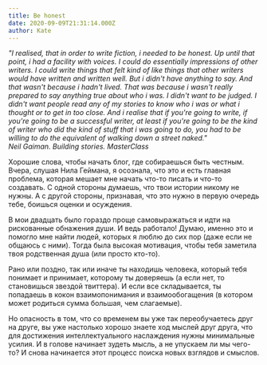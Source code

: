 ```yaml
---
title: Be honest
date: 2020-09-09T21:31:14.000Z
author: Kate
---
```

<!-- wp:paragraph {"align":"right"} -->
<p class="has-text-align-right"><em>"I realised, that in order to write fiction, i needed to be honest. Up until that point, i had a facility with voices. I could do essentially impressions of other writers. I could write things that felt kind of like things that other writers would have written and written well. But i didn't have anything to say. And that wasn't because i hadn't lived. That was because i wasn't really prepared to say anything true about who i was. I didn't want to be judged. I didn't want  people read any of my stories to know who i was or what i thought or to get in too close. And i realise that if you're going to write, if you're going to be a successful writer,  at least if you're going to be the kind of writer who did the kind of stuff that i was going to do, you had to be willing to do the equivalent of walking down a street naked."</em> <br><em>Neil Gaiman. Building stories. MasterClass </em></p>
<!-- /wp:paragraph -->

<!-- wp:paragraph -->
<p>Хорошие слова, чтобы начать блог, где собираешься быть честным. Вчера, слушая Нила Геймана, я осознала, что это и есть главная проблема, которая мешает мне начать что-то писать и что-то создавать. С одной стороны думаешь, что твои истории никому не нужны. А с другой стороны, признавая, что это нужно в первую очередь тебе, боишься оценки и осуждения. </p>
<!-- /wp:paragraph -->

<!-- wp:paragraph -->
<p>В мои двадцать было гораздо проще самовыражаться и идти на рискованные обнажения души. И ведь работало! Думаю, именно это и помогло мне найти людей, которых я люблю до сих пор (даже если не общаюсь с ними). Тогда была высокая мотивация, чтобы тебя заметила твоя родственная душа (или просто кто-то). </p>
<!-- /wp:paragraph -->

<!-- wp:paragraph -->
<p>Рано или поздно, так или иначе ты находишь человека, который тебя понимает и принимает, которому ты доверяешь (а если нет, то становишься звездой твиттера). И если все складывается, ты попадаешь в кокон взаимопонимания и взаимообогащения (в котором может родиться сумма большая, чем слагаемые). </p>
<!-- /wp:paragraph -->

<!-- wp:paragraph -->
<p>Но опасность в том, что со временем вы уже так переобучаетесь друг на друге, вы уже настолько хорошо знаете ход мыслей друг друга, что для достижения интеллектуального наслаждения нужны минимальные усилия. И в голове начинает зудеть мысль, а не упускаем ли мы чего-то? И снова начинается этот процесс поиска новых взглядов и смыслов.</p>
<!-- /wp:paragraph -->